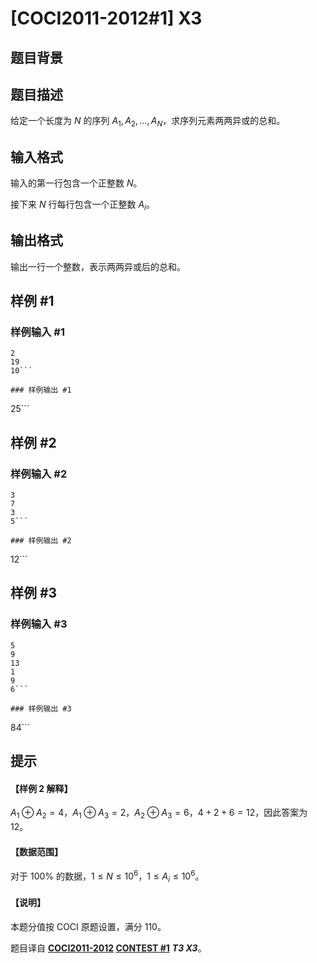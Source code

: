 # [COCI2011-2012#1] X3

## 题目背景



## 题目描述

给定一个长度为 $N$ 的序列 $A_1,A_2,...,A_N$，求序列元素两两异或的总和。

## 输入格式

输入的第一行包含一个正整数 $N$。

接下来 $N$ 行每行包含一个正整数 $A_i$。

## 输出格式

输出一行一个整数，表示两两异或后的总和。

## 样例 #1

### 样例输入 #1
```
2
19
10```

### 样例输出 #1

```
25```

## 样例 #2

### 样例输入 #2
```
3
7
3
5```

### 样例输出 #2

```
12```

## 样例 #3

### 样例输入 #3
```
5
9
13
1
9
6```

### 样例输出 #3

```
84```

## 提示

#### 【样例 2 解释】

$A_1 ⊕ A_2 = 4$，$A_1 ⊕ A_3 = 2$，$A_2 ⊕ A_3 = 6$，$4 + 2 + 6 = 12$，因此答案为 $12$。

#### 【数据范围】

对于 $100\%$ 的数据，$1 \le N \le 10^6$，$1 \le A_i \le 10^6$。

#### 【说明】

本题分值按 COCI 原题设置，满分 $110$。

题目译自 **[COCI2011-2012](https://hsin.hr/coci/archive/2011_2012/) [CONTEST #1](https://hsin.hr/coci/archive/2011_2012/contest1_tasks.pdf)** ___T3 X3___。
